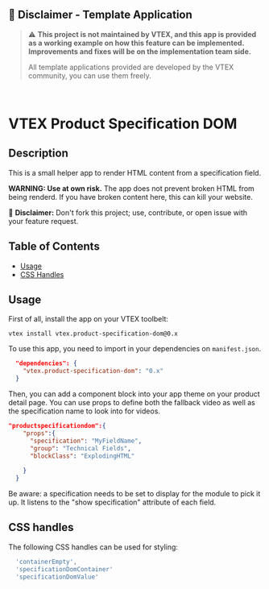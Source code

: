 ## 🚨 Disclaimer - Template Application
>:warning: **This project is not maintained by VTEX, and this app is provided as a working example on how this feature can be implemented. Improvements and fixes will be on the implementation team side.**
>
>All template applications provided are developed by the VTEX community, you can use them freely.

&nbsp;
# VTEX Product Specification DOM

## Description

This is a small helper app to render HTML content from a specification field. 

**WARNING: Use at own risk.** 
The app does not prevent broken HTML from being renderd. If you have broken content here, this can kill your website.

:loudspeaker: **Disclaimer:** Don't fork this project; use, contribute, or open issue with your feature request.

## Table of Contents

- [Usage](#usage)
- [CSS Handles](#css-handles)


## Usage
First of all, install the app on your VTEX toolbelt:

```shell
vtex install vtex.product-specification-dom@0.x
````

To use this app, you need to import in your dependencies on `manifest.json`.

```json
  "dependencies": {
    "vtex.product-specification-dom": "0.x"
  }
```

Then, you can add a component block into your app theme on your product detail page. You can use props to define both the fallback video as well as the specification name to look into for videos.

```json
"productspecificationdom":{
    "props":{
      "specification": "MyFieldName",
      "group": "Technical Fields",
      "blockClass": "ExplodingHTML"
      
    }
  }
```
Be aware: a specification needs to be set to display for the module to pick it up. It listens to the "show specification" attribute of each field.


## CSS handles
The following CSS handles can be used for styling:

```js
  'containerEmpty',
  'specificationDomContainer'
  'specificationDomValue'
```




